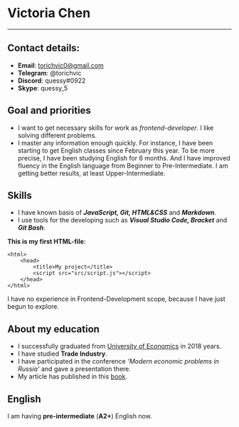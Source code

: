 # Victoria Chen
***
## Contact details:
* **Email**: torichvic0@gmail.com
* **Telegram**: @torichvic
* **Discord**: quessy#0922
* **Skype**: quessy_5
## Goal and priorities

* I want to get necessary skills for work as *frontend-developer*. I like solving different problems.
* I master any information enough quickly. For instance, I have been starting to get English classes since February this year. To be more precise, I have been studying English for 6 months. And I have improved fluency in the English language from Beginner to Pre-Intermediate. I am getting better results, at least Upper-Intermediate.

## Skills
* I have known basis of ***JavaScript, Git, HTML&CSS*** and ***Markdown***.
* I use tools for the developing  such as ***Visual Studio Code, Bracket*** and ***Git Bash***.

**This is my first HTML-file**:

```<!DOCTYPE html>
<html>
    <head>
        <title>My project</title>
        <script src="src/script.js"></script>
    </head>
</html>
```
I have no experience in Frontend-Development scope, because I have just begun to explore.

## About my education

* I successfully graduated from [University of Economics](https://int.rsue.ru/en/) in 2018 years.
* I have studied **Trade Industry**.
* I have participated in the conference _'Modern economic problems in Russia'_ and gave a presentation there.
* My article has published in this [book](https://search.rsl.ru/ru/record/01000735017).
## English
I am having **pre-intermediate** (**A2+**) English now.
